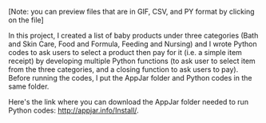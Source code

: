 [Note: you can preview files that are in GIF, CSV, and PY format by clicking on the file]

In this project, I created a list of baby products under three categories (Bath and Skin Care, Food and Formula, Feeding and Nursing) and I wrote Python codes to ask users to select a product then pay for it (i.e. a simple item receipt) by developing multiple Python functions (to ask user to select item from the three categories, and a closing function to ask users to pay). Before running the codes, I put the AppJar folder and Python codes in the same folder. 

Here's the link where you can download the AppJar folder needed to run Python codes: http://appjar.info/Install/. 

